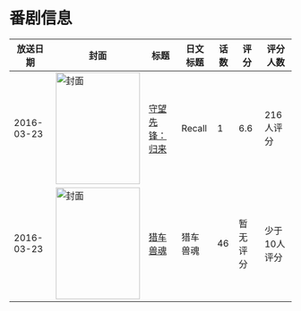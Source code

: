 # 番剧信息

|放送日期|封面|标题|日文标题|话数|评分|评分人数|
|---|---|---|---|---|---|---|
|2016-03-23|<img src="//lain.bgm.tv/pic/cover/c/d1/26/192702_VQxS2.jpg" alt="封面" style="width:150px;height:200px;object-fit:cover;">|[守望先锋：归来](https://bangumi.tv/subject/192702)|Recall|1|6.6|216人评分|
|2016-03-23|<img src="//lain.bgm.tv/pic/cover/c/2b/cf/205232_XXQ15.jpg" alt="封面" style="width:150px;height:200px;object-fit:cover;">|[猎车兽魂](https://bangumi.tv/subject/205232)|猎车兽魂|46|暂无评分|少于10人评分|
